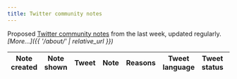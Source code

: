 ```yaml
---
title: Twitter community notes
---
```


Proposed [Twitter community notes](https://twitter.com/i/communitynotes/download-data) from the last week, updated regularly. _[More…]({{ '/about/' | relative_url }})_

<div class="table-responsive">
  <table id="notes-table" class="table table-striped" data-order='[[ 0, "desc" ]]'>
    <thead>
      <tr>
        <th>Note created</th>
        <th>Note shown</th>
        <th>Tweet</th>
        <th>Note</th>
        <th>Reasons</th>
        <th>Tweet language</th>
        <th>Tweet status</th>
        <th>Username</th>
        <th>Tweet content</th>
      </tr>
    </thead>
    <tbody>
    </tbody>
  </table>
</div>

<script>
  /*
  This list comes from:
  https://developer.x.com/en/docs/twitter-api/enterprise/powertrack-api/guides/operators

  It’s mostly BCP-47, but with some idiosyncracies.
  E.g.:
    * Hebrew is `iw` instead of `he`
    * Indonesian is `in` instead of `id`
    * Haitian Creole is included (`ht`)
  */
  const langLookup = {'am': 'Amharic', 'ar': 'Arabic', 'bg': 'Bulgarian', 'bn': 'Bengali', 'bo': 'Tibetan', 'bs': 'Bosnian', 'ca': 'Catalan', 'ckb': 'Sorani Kurdish', 'cs': 'Czech', 'cy': 'Welsh', 'da': 'Danish', 'de': 'German', 'dv': 'Maldivian', 'el': 'Greek', 'en': 'English', 'es': 'Spanish', 'et': 'Estonian', 'eu': 'Basque', 'fa': 'Persian', 'fi': 'Finnish', 'fr': 'French', 'gu': 'Gujarati', 'hi': 'Hindi', 'hi-Latn': 'Latinized Hindi', 'hr': 'Croatian', 'ht': 'Haitian Creole', 'hu': 'Hungarian', 'hy': 'Armenian', 'in': 'Indonesian', 'is': 'Icelandic', 'it': 'Italian', 'iw': 'Hebrew', 'ja': 'Japanese', 'ka': 'Georgian', 'km': 'Khmer', 'kn': 'Kannada', 'ko': 'Korean', 'lo': 'Lao', 'lt': 'Lithuanian', 'lv': 'Latvian', 'ml': 'Malayalam', 'mr': 'Marathi', 'my': 'Burmese', 'ne': 'Nepali', 'nl': 'Dutch', 'no': 'Norwegian', 'or': 'Oriya', 'pa': 'Panjabi', 'pl': 'Polish', 'ps': 'Pashto', 'pt': 'Portuguese', 'ro': 'Romanian', 'ru': 'Russian', 'sd': 'Sindhi', 'si': 'Sinhala', 'sk': 'Slovak', 'sl': 'Slovenian', 'sr': 'Serbian', 'sv': 'Swedish', 'ta': 'Tamil', 'te': 'Telugu', 'th': 'Thai', 'tl': 'Tagalog', 'tr': 'Turkish', 'ug': 'Uyghur', 'uk': 'Ukrainian', 'ur': 'Urdu', 'vi': 'Vietnamese', 'zh-CN': 'Simplified Chinese', 'zh-TW': 'Traditional Chinese', 'zh': 'Chinese', 'art': 'X', 'qam': 'X', 'qct': 'X', 'qht': 'X', 'qme': 'X', 'qst': 'X', 'und': 'X', 'zxx': 'X'}

  const includesReason = function (reason) {
    return function (rowData, rowIdx) {
      return rowData['reasons'].split(', ').includes(reason);
    }
  }

  let table = new DataTable('#notes-table', {
    layout: {
      top2Start: 'search',
      top: 'searchPanes',
      topStart: 'info',
      topEnd: 'paging',
      bottomStart: 'info',
      bottom2Start: 'pageLength'
    },
    fixedHeader: true,
    ajax: {
      url: '{{ '/data/notes.json' | relative_url }}',
      dataSrc: ''
    },
    columns: [
      {
        data: 'created_at',
        render: function (data, type, row, meta) {
          if (type !== 'display') {
            return data;
          }
          return '<a href="https://twitter.com/i/birdwatch/t/' + row['tweet_id'] + '" target="_blank">' + luxon.DateTime.fromISO(data).toFormat('d MMM yyyy') + '</a>';
        },
        searchable: false
      },
      {
        data: 'shown',
        defaultContent: '',
        render: function (data, type, row, meta) {
          if (data === undefined) {
            return '';
          }
          if (type !== 'display') {
            return data;
          }
          content = luxon.DateTime.fromISO(data).toFormat('d MMM yyyy')
          if (row['removed']) {
            content += ' (since removed)';
          }
          return content;
        },
        searchable: false
      },
      {
        data: 'tweet_id',
        width: '550px',
        render: function (data, type, row, meta) {
          if (type !== 'display') {
            return data;
          }
          content = row['tweet'] ? row['tweet'] : '';
          return '<blockquote class="twitter-tweet">' + content + '<a href="https://twitter.com/_/status/' + data + '"></a></blockquote>';
        }
      },
      {
        data: 'summary'
      },
      {
        data: 'reasons',
        searchPanes: {
          options: [
            {
              label: 'Factual error',
              value: includesReason('Factual error'),
            },
            {
              label: 'Manipulated media',
              value: includesReason('Manipulated media'),
            },
            {
              label: 'Missing important context',
              value: includesReason('Missing important context'),
            },
            {
              label: 'Other',
              value: includesReason('Other'),
            },
            {
              label: 'Outdated information',
              value: includesReason('Outdated information'),
            },
            {
              label: 'Satire',
              value: includesReason('Satire'),
            },
            {
              label: 'Unverified claim as fact',
              value: includesReason('Unverified claim as fact'),
            }
          ]
        }
      },
      {
        data: 'lang',
        visible: false,
        defaultContent: '',
        render: function (data, type, row, meta) {
          if (!data) {
            if (type === 'sort') {
              return '~ (put this last)';
            }
            if (type === 'display') {
              return 'Unknown language (deleted)';
            }
            return data;
          }
          const niceName = langLookup[data];
          if (niceName === 'X') {
            // there are a handful of language codes that are used for
            // esoteric twitter things, including emoji-only tweets (`art`)
            // and hashtag-only tweets (`qht`). We lump these all together
            if (type === 'display') {
              return 'Twitter special (see about page)';
            }
            return niceName;
          }
          if (type === 'display' || type === 'sort') {
            return niceName;
          }
          return data;
        }
      },
      {
        data: 'deleted',
        visible: false,
        defaultContent: 0,
        render: function (data, type, row, meta) {
          if (type === 'display') {
            return (data === 1) ? 'Deleted' : 'Published';
          }
          return data;
        }
      },
      {
        data: 'user',
        searchable: true,
        visible: false,
        defaultContent: ''
      },
      {
        data: 'tweet',
        searchable: true,
        visible: false,
        defaultContent: ''
      },
    ],
    drawCallback: function (settings) {
      twttr.widgets.load();
    },
    searchPanes: {
      orderable: false,
      columns: [5, 6, 4],
      preSelect: [
        {
          column: 5,
          rows: ['en', 'X', '']
        },
        {
          column: 6,
          rows: [0]
        },
      ],
      initCollapsed: true
    }
  });

  twttr.events.bind(
    'rendered',
    function () {
      table.fixedHeader.adjust();
    }
  );
</script>
